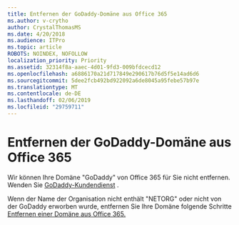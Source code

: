 ```yaml
---
title: Entfernen der GoDaddy-Domäne aus Office 365
ms.author: v-crytho
author: CrystalThomasMS
ms.date: 4/20/2018
ms.audience: ITPro
ms.topic: article
ROBOTS: NOINDEX, NOFOLLOW
localization_priority: Priority
ms.assetid: 32314f8a-aaec-4d01-9fd3-009bfdcecd12
ms.openlocfilehash: a6886170a21d717849e290617b76d5f5e14ad6d6
ms.sourcegitcommit: 5dee2fcb492bd922092a6de8045a95febe57b97e
ms.translationtype: MT
ms.contentlocale: de-DE
ms.lasthandoff: 02/06/2019
ms.locfileid: "29759711"
---
```

# <a name="remove-your-godaddy-domain-from-office-365"></a>Entfernen der GoDaddy-Domäne aus Office 365

Wir können Ihre Domäne "GoDaddy" von Office 365 für Sie nicht entfernen. Wenden Sie [GoDaddy-Kundendienst](https://www.godaddy.com/contact-us.aspx.aspx) . 
  
Wenn der Name der Organisation nicht enthält "NETORG" oder nicht von der GoDaddy erworben wurde, entfernen Sie Ihre Domäne folgende Schritte [Entfernen einer Domäne aus Office 365.](https://support.office.com/article/f09696b2-8c29-4588-a08b-b333da19810c)
  

